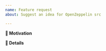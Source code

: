 ```yaml
---
name: Feature request
about: Suggest an idea for OpenZeppelin src

---
```


**🧐 Motivation**
<!-- Is your feature request related to a specific problem? Is it just a crazy idea? Tell us about it! -->

**📝 Details**
<!-- Please describe your feature request in detail. -->

<!-- Make sure that you have reviewed the OpenZeppelin src Contributor Guidelines. -->
<!-- https://github.com/OpenZeppelin/openzeppelin-src/blob/master/CONTRIBUTING.md -->
